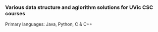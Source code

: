 ### Various data structure and aglorithm solutions for UVic CSC courses

Primary languages: Java, Python, C & C++

